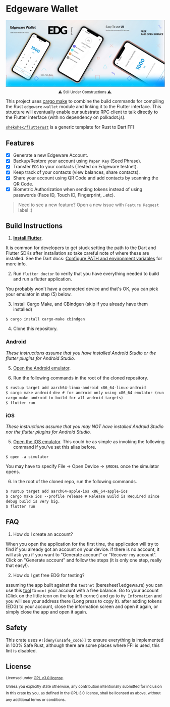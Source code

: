 # Edgeware Wallet

<div align="center">
  <img src="assets/promo.jpg" />
</div>

<div align="center">
  <sub>
      ⚠ Still Under Constructions ⚠.
  </sub>
</div>

This project uses [cargo make](https://github.com/sagiegurari/cargo-make) to combine the build commands for compiling the Rust `edgeware-wallet` module and linking it to the Flutter interface. This structure will eventually enable our substrate RPC client to talk directly to the Flutter interface (with no dependency on polkadot.js).

[`shekohex/flutterust`](https://github.com/shekohex/flutterust) is a generic template for Rust to Dart FFI

## Features

-   [x] Generate a new Edgeware Account.
-   [x] Backup/Restore your account using `Paper Key` (Seed Phrase).
-   [x] Transfer `EDG` to your contacts (Tested on Edgeware testnet).
-   [x] Keep track of your contacts (view balances, share contacts).
-   [x] Share your account using QR Code and add contacts by scanning the QR Code.
-   [x] Biometric Authorization when sending tokens instead of using passwords (Face ID, Touch ID, Fingerprint, ..etc).

> Need to see a new feature? Open a new issue with `Feature Request` label :)

## Build Instructions

1. **[Install Flutter](https://flutter.dev/docs/get-started/install)**.

It is common for developers to get stuck setting the path to the Dart and Flutter SDKs after installation so take careful note of where these are installed. See the Dart docs: [Configure PATH and environment variables](https://dartcode.org/docs/configuring-path-and-environment-variables/) for more info.

2. Run `flutter doctor` to verify that you have everything needed to build and run a flutter application.

You probably won't have a connected device and that's OK, you can pick your emulator in step (5) below.

3. Install Cargo Make, and CBindgen (skip if you already have them installed)

```
$ cargo install cargo-make cbindgen
```

4. Clone this repository.

### Android

_These instructions assume that you have installed Android Studio or the flutter plugins for Android Studio._

5. [Open the Android emulator](https://developer.android.com/studio/run/emulator).

6. Run the following commands in the root of the cloned repository.

```
$ rustup target add aarch64-linux-android x86_64-linux-android
$ cargo make android-dev # for android only using x86_64 emulator (run cargo make android to build for all android targets)
$ flutter run
```

### iOS

_These instructions assume that you may NOT have installed Android Studio nor the flutter plugins for Android Studio._

5. [Open the iOS emulator](https://stackoverflow.com/questions/10379622/how-to-run-iphone-emulator-without-starting-xcode). This could be as simple as invoking the following command if you've set this alias before.

```
$ open -a simulator
```

You may have to specify File -> Open Device -> `$MODEL` once the simulator opens.

6. In the root of the cloned repo, run the following commands.

```
$ rustup target add aarch64-apple-ios x86_64-apple-ios
$ cargo make ios --profile release # Release Build is Required since debug build is very big.
$ flutter run
```

## FAQ

1. How do I create an account?

When you open the application for the first time, the application will try to find if you already got an account on your device.
if there is no account, it will ask you if you want to "Generate account" or "Recover my account".
Click on "Generate account" and follow the steps (it is only one step, really that easy!).

2. How do I get free EDG for testing?

assuming the app built against the `testnet` (beresheet1.edgewa.re) you can use this [tool](https://beresheet-faucet.vercel.app/) to `mint` your account with a free balance.
Go to your account (Click on the little icon on the top left corner) and go to `My Information` and you will see your address there (Long press to copy it).
after adding tokens (EDG) to your account, close the information screen and open it again, or simply close the app and open it again.

## Safety

This crate uses `#![deny(unsafe_code)]` to ensure everything is implemented in
100% Safe Rust, although there are some places where FFI is used, this lint is disabled.

## License

<sup>
Licensed under <a href="LICENSE">GPL v3.0 license</a>.
</sup>

<br/>

<sub>
Unless you explicitly state otherwise, any contribution intentionally submitted
for inclusion in this crate by you, as defined in the GPL-3.0 license, shall
be licensed as above, without any additional terms or conditions.
</sub>
